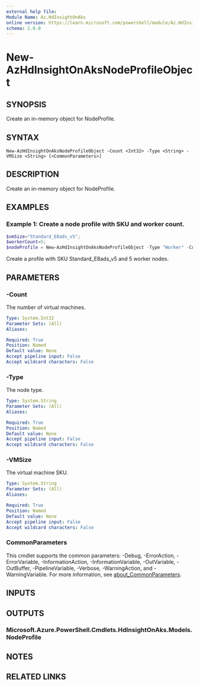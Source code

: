 ```yaml
---
external help file:
Module Name: Az.HdInsightOnAks
online version: https://learn.microsoft.com/powershell/module/Az.HdInsightOnAks/new-azhdinsightonaksnodeprofileobject
schema: 2.0.0
---
```


# New-AzHdInsightOnAksNodeProfileObject

## SYNOPSIS
Create an in-memory object for NodeProfile.

## SYNTAX

```
New-AzHdInsightOnAksNodeProfileObject -Count <Int32> -Type <String> -VMSize <String> [<CommonParameters>]
```

## DESCRIPTION
Create an in-memory object for NodeProfile.

## EXAMPLES

### Example 1: Create a node profile with SKU and worker count.
```powershell
$vmSize="Standard_E8ads_v5";
$workerCount=5;
$nodeProfile = New-AzHdInsightOnAksNodeProfileObject -Type "Worker" -Count $workerCount -VMSize $vmSize
```

Create a profile with SKU Standard_E8ads_v5 and 5 worker nodes.

## PARAMETERS

### -Count
The number of virtual machines.

```yaml
Type: System.Int32
Parameter Sets: (All)
Aliases:

Required: True
Position: Named
Default value: None
Accept pipeline input: False
Accept wildcard characters: False
```

### -Type
The node type.

```yaml
Type: System.String
Parameter Sets: (All)
Aliases:

Required: True
Position: Named
Default value: None
Accept pipeline input: False
Accept wildcard characters: False
```

### -VMSize
The virtual machine SKU.

```yaml
Type: System.String
Parameter Sets: (All)
Aliases:

Required: True
Position: Named
Default value: None
Accept pipeline input: False
Accept wildcard characters: False
```

### CommonParameters
This cmdlet supports the common parameters: -Debug, -ErrorAction, -ErrorVariable, -InformationAction, -InformationVariable, -OutVariable, -OutBuffer, -PipelineVariable, -Verbose, -WarningAction, and -WarningVariable. For more information, see [about_CommonParameters](http://go.microsoft.com/fwlink/?LinkID=113216).

## INPUTS

## OUTPUTS

### Microsoft.Azure.PowerShell.Cmdlets.HdInsightOnAks.Models.NodeProfile

## NOTES

## RELATED LINKS

